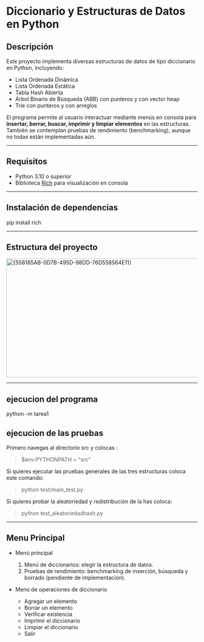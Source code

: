 # Diccionario y Estructuras de Datos en Python

## Descripción
Este proyecto implementa diversas estructuras de datos de tipo diccionario en Python, incluyendo:

- Lista Ordenada Dinámica
- Lista Ordenada Estática
- Tabla Hash Abierta
- Árbol Binario de Búsqueda (ABB) con punteros y con vector heap
- Trie con punteros y con arreglos

El programa permite al usuario interactuar mediante menús en consola para **insertar, borrar, buscar, imprimir y limpiar elementos** en las estructuras. También se contemplan pruebas de rendimiento (benchmarking), aunque no todas están implementadas aún.

---

## Requisitos

- Python 3.10 o superior
- Biblioteca [Rich](https://pypi.org/project/rich/) para visualización en consola

---
## Instalación de dependencias

pip install rich

---

## Estructura del proyecto

<img width="569" height="312" alt="{558185AB-0D7B-495D-98DD-76D558564E11}" src="https://github.com/user-attachments/assets/ba1215e5-85d5-44b1-9a14-b20aabe79e27" />

    
---
## ejecucion del programa

python -m tarea1

## ejecucion de las pruebas

Primero navegas al directorio src y colocas :
>$env:PYTHONPATH = "src"

 Si quieres ejecutar las pruebas generales de las tres estructuras coloca este comando:
>python test/main_test.py 

Si quieres probar la aleatoriedad y redistribución de la has coloca:

>python test_aleatoriedadhash.py
---
## Menu Principal

- Menú principal

    1. Menú de diccionarios: elegir la estructura de datos.
    2. Pruebas de rendimiento: benchmarking de inserción, búsqueda y borrado (pendiente de implementación).

- Menú de operaciones de diccionario

    - Agregar un elemento
    - Borrar un elemento
    - Verificar existencia
    - Imprimir el diccionario
    - Limpiar el diccionario
    - Salir
